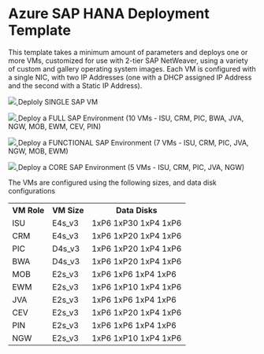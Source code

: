 <h1>Azure SAP HANA Deployment Template</h1>
<p>This template takes a minimum amount of parameters and deploys one or more VMs, customized for use with 2-tier SAP NetWeaver, using a variety of custom and gallery operating system images. Each VM is configured with a single NIC, with two IP Addresses (one with a DHCP assigned IP Address and the second with a Static IP Address).</p>
<p><a href="https://portal.azure.com/#create/Microsoft.Template/uri/https%3A%2F%2Fraw.githubusercontent.com%2Fsimonhutson%2FARMTest%2Fmaster%2Fazuredeploy.single.json" target="_blank">
    <img src="http://azuredeploy.net/deploybutton.png" />
</a>
Deploly SINGLE SAP VM</p>
<p><a href="https://portal.azure.com/#create/Microsoft.Template/uri/https%3A%2F%2Fraw.githubusercontent.com%2Fsimonhutson%2FARMTest%2Fmaster%2Fazuredeploy.full.json" target="_blank">
    <img src="http://azuredeploy.net/deploybutton.png" />
</a>
Deploy a FULL SAP Environment (10 VMs - ISU, CRM, PIC, BWA, JVA, NGW, MOB, EWM, CEV, PIN)</p>
<p><a href="https://portal.azure.com/#create/Microsoft.Template/uri/https%3A%2F%2Fraw.githubusercontent.com%2Fsimonhutson%2FARMTest%2Fmaster%2Fazuredeploy.functional.json" target="_blank">
    <img src="http://azuredeploy.net/deploybutton.png" />
</a>
Deploy a FUNCTIONAL SAP Environment (7 VMs - ISU, CRM, PIC, JVA, NGW, MOB, EWM)</p>
<p><a href="https://portal.azure.com/#create/Microsoft.Template/uri/https%3A%2F%2Fraw.githubusercontent.com%2Fsimonhutson%2FARMTest%2Fmaster%2Fazuredeploy.core.json" target="_blank">
    <img src="http://azuredeploy.net/deploybutton.png" />
</a>
Deploy a CORE SAP Environment (5 VMs - ISU, CRM, PIC, JVA, NGW)</p>
<p>The VMs are configured using the following sizes, and data disk configurations</p>
<table>
	<tr>
		<th>VM Role</th>
		<th>VM Size</th>
		<th>Data Disks</th>
	</tr>
	<tr>
		<td>ISU</td>
		<td>E4s_v3</td>
		<td>1xP6 1xP30 1xP4 1xP6</td>
	</tr>
	<tr>
		<td>CRM</td>
		<td>E4s_v3</td>
		<td>1xP6 1xP20 1xP4 1xP6</td>
	</tr>
	<tr>
		<td>PIC</td>
		<td>D4s_v3</td>
		<td>1xP6 1xP20 1xP4 1xP6</td>
	</tr>
	<tr>
		<td>BWA</td>
		<td>D4s_v3</td>
		<td>1xP6 1xP20 1xP4 1xP6</td>
	</tr>
	<tr>
		<td>MOB</td>
		<td>E2s_v3</td>
		<td>1xP6 1xP6 1xP4 1xP6</td>
	</tr>
	<tr>
		<td>EWM</td>
		<td>E2s_v3</td>
		<td>1xP6 1xP10 1xP4 1xP6</td>
	</tr>
	<tr>
		<td>JVA</td>
		<td>E2s_v3</td>
		<td>1xP6 1xP6 1xP4 1xP6</td>
	</tr>
	<tr>
		<td>CEV</td>
		<td>E2s_v3</td>
		<td>1xP6 1xP20 1xP4 1xP6</td>
	</tr>
	<tr>
		<td>PIN</td>
		<td>E2s_v3</td>
		<td>1xP6 1xP6 1xP4 1xP6</td>
	</tr>
	<tr>
		<td>NGW</td>
		<td>E2s_v3</td>
		<td>1xP6 1xP10 1xP4 1xP6</td>
	</tr>
</table>
